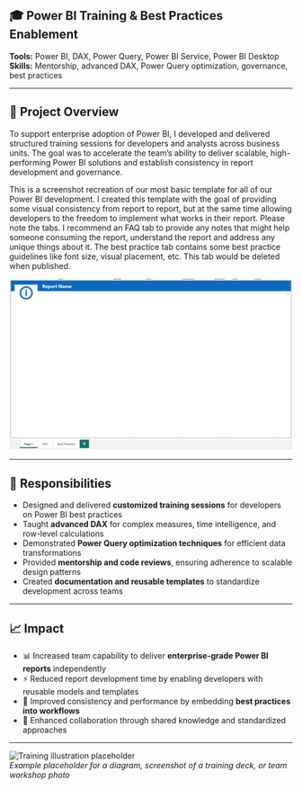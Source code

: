 ## 🎓 Power BI Training & Best Practices Enablement  


**Tools:** Power BI, DAX, Power Query, Power BI Service, Power BI Desktop  
**Skills:** Mentorship, advanced DAX, Power Query optimization, governance, best practices  

---

## 📌 Project Overview  

To support enterprise adoption of Power BI, I developed and delivered structured training sessions for developers and analysts across business units. The goal was to accelerate the team’s ability to deliver scalable, high-performing Power BI solutions and establish consistency in report development and governance.  

This is a screenshot recreation of our most basic template for all of our Power BI development.  I created this template with the goal of providing some visual consistency from report to report, but at the same time allowing developers to the freedom to implement what works in their report.  Please note the tabs.  I recommend an FAQ tab to provide any notes that might help someone consuming the report, understand the report and address any unique things about it.  The best practice tab contains some best practice guidelines like font size, visual placement, etc.  This tab would be deleted when published.

<img src="./pbi_template_mockup.png" alt="PBI Template Mockup" width="600"/>

---

## 📌 Responsibilities  

- Designed and delivered **customized training sessions** for developers on Power BI best practices  
- Taught **advanced DAX** for complex measures, time intelligence, and row-level calculations  
- Demonstrated **Power Query optimization techniques** for efficient data transformations  
- Provided **mentorship and code reviews**, ensuring adherence to scalable design patterns  
- Created **documentation and reusable templates** to standardize development across teams  

---

## 📈 Impact  

- 📊 Increased team capability to deliver **enterprise-grade Power BI reports** independently  
- ⚡ Reduced report development time by enabling developers with reusable models and templates  
- 🔄 Improved consistency and performance by embedding **best practices into workflows**  
- 👥 Enhanced collaboration through shared knowledge and standardized approaches  

---

![Training illustration placeholder](../images/powerbi-training.png)  
*Example placeholder for a diagram, screenshot of a training deck, or team workshop photo*  


